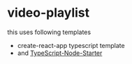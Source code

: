 # video-playlist

this uses following templates

- create-react-app typescript template
- and [TypeScript-Node-Starter](https://github.com/microsoft/TypeScript-Node-Starter)
